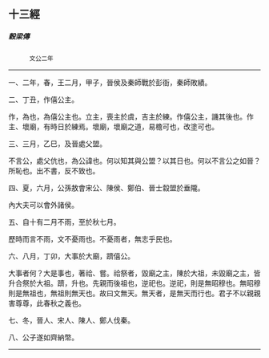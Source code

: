 

## 十三經

##### 穀梁傳
　　　`文公二年`

* * *

一、二年，春，王二月，甲子，晉侯及秦師戰於彭衙，秦師敗績。

二、丁丑，作僖公主。

作，為也，為僖公主也。立主，喪主於虞，吉主於練。作僖公主，譏其後也。作主、壞廟，有時日於練焉。壞廟，壞廟之道，易檐可也，改塗可也。

三、三月，乙巳，及晉處父盟。

不言公，處父伉也，為公諱也。何以知其與公盟？以其日也。何以不言公之如晉？所恥也。出不書，反不致也。

四、夏，六月，公孫敖會宋公、陳侯、鄭伯、晉士縠盟於垂隴。

內大夫可以會外諸侯。

五、自十有二月不雨，至於秋七月。

歷時而言不雨，文不憂雨也。不憂雨者，無志乎民也。

六、八月，丁卯，大事於大廟，躋僖公。

大事者何？大是事也，著祫、嘗。祫祭者，毀廟之主，陳於大祖，未毀廟之主，皆升合祭於大祖。躋，升也。先親而後祖也，逆祀也。逆祀，則是無昭穆也。無昭穆則是無祖也，無祖則無天也。故曰文無天。無天者，是無天而行也。君子不以親親害尊尊，此春秋之義也。

七、冬，晉人、宋人、陳人、鄭人伐秦。

八、公子遂如齊納幣。

* * *

